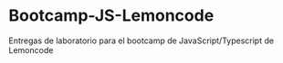 # Bootcamp-JS-Lemoncode
Entregas de laboratorio para el bootcamp de JavaScript/Typescript de Lemoncode

